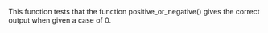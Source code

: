 This function tests that the function positive_or_negative() gives the correct output when given a case of 0.
